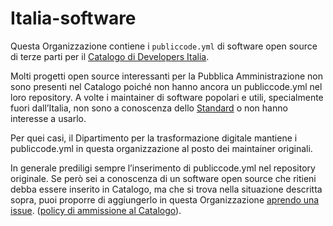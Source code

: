 # Italia-software

Questa Organizzazione contiene i `publiccode.yml` di software open source di terze parti per il 
[Catalogo di Developers Italia](https://developers.italia.it/en/search).

Molti progetti open source interessanti per la Pubblica Amministrazione non sono presenti 
nel Catalogo poiché non hanno ancora un publiccode.yml nel loro repository.
A volte i maintainer di software popolari e utili, specialmente fuori dall’Italia,
non sono a conoscenza dello [Standard](https://yml.publiccode.tools/) o non hanno interesse a usarlo.

Per quei casi, il Dipartimento per la trasformazione digitale mantiene i publiccode.yml in questa organizzazione al posto dei maintainer originali.

In generale prediligi sempre l’inserimento di publiccode.yml nel repository originale. 
Se però sei a conoscenza di un software open source che ritieni debba essere inserito in Catalogo,
ma che si trova nella situazione descritta sopra, puoi proporre di aggiungerlo in questa 
Organizzazione [aprendo una issue](https://github.com/italia-software/.github/issues). ([policy di ammissione al Catalogo](https://docs.italia.it/italia/developers-italia/policy-inserimento-catalogo-docs/it/stabile/approvazione-del-software-a-catalogo.html)).
